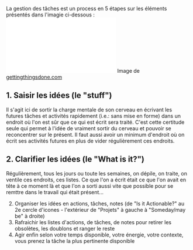 La gestion des tâches est un process en 5 étapes sur les éléments présentés dans l'imagie ci-dessous :
![GTD tâches|50](workflow_map.pdf)
Image de [gettingthingsdone.com](https://gettingthingsdone.com/wp-content/uploads/2014/10/workflow_map.pdf)

## 1. Saisir les idées (le "stuff")

Il s'agit ici de sortir la charge mentale de son cerveau en écrivant les futures tâches et activités rapidement (i.e.: sans mise en forme) dans un endroit où l'on est sûr que ce qui est écrit sera traité.
C'est cette certitude seule qui permet à l'idée de vraiment sortir du cerveau et pouvoir se reconcentrer sur le présent.
Il faut aussi avoir un minimum d'endroit où on écrit ses activités futures en plus de vider régulièrement ces endroits.

## 2. Clarifier les idées (le "What is it?")

Régulièrement, tous les jours ou toute les semaines, on dépile, on traite, on ventile ces endroits, ces listes.
Ce que l'on a écrit était ce que l'on avait en tête à ce moment là et que l'on a sorti aussi vite que possible pour se remttre dans le travail qui était présent...



2. Organiser les idées en actions, tâches, notes (de "Is it Actionable?" au 2e cercle d'icones - l'extérieur de "Projets" à gauche à "Someday/may be" à droite)
3. Rafraichir les listes d'actions, de tâches, de notes pour retirer les obsolètes, les doublons et ranger le reste
4. Agir enfin selon votre temps disponible, votre énergie, votre contexte, vous prenez la tâche la plus pertinente disponible



